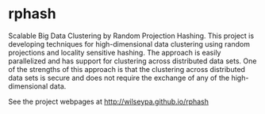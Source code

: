 # rphash
Scalable Big Data Clustering by Random Projection Hashing.  This project is developing techniques for high-dimensional data clustering using random projections and locality sensitive hashing.  The approach is easily parallelized and has support for clustering across distributed data sets.  One of the strengths of this approach is that the clustering across distributed data sets is secure and does not require the exchange of any of the high-dimensional data.  

See the project webpages at http://wilseypa.github.io/rphash

